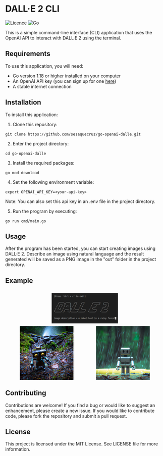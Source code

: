 # DALL·E 2 CLI

[![Licence](https://img.shields.io/github/license/Ileriayo/markdown-badges?style=for-the-badge)](./LICENSE)
![Go](https://img.shields.io/badge/go-%2300ADD8.svg?style=for-the-badge&logo=go&logoColor=white)

This is a simple command-line interface (CLI) application that uses the OpenAI API to interact with DALL·E 2 using the terminal.

## Requirements

To use this application, you will need:

- Go version 1.18 or higher installed on your computer
- An OpenAI API key (you can sign up for one [here](https://platform.openai.com/))
- A stable internet connection

## Installation

To install this application: 

1. Clone this repository:

```
git clone https://github.com/sesaquecruz/go-openai-dalle.git
```

2. Enter the project directory:

```
cd go-openai-dalle
```

3. Install the required packages:

```
go mod download
```

4. Set the following environment variable:

```
export OPENAI_API_KEY=<your-api-key>
```

Note: You can also set this api key in an .env file in the project directory.

5. Run the program by executing:

```
go run cmd/main.go
```

## Usage

After the program has been started, you can start creating images using DALL·E 2. Describe an image using natural language and the result generated will be saved as a PNG image in the "out" folder in the project directory.

## Example

<div style="display: flex; justify-content: space-around; flex-direction: column; margin: 2%;">
  <div style="display: flex; justify-content: center; margin: 2%;">
  	<img src="./examples/description.png" style="width: 45%;">
  </div>
  <div style="display: flex; justify-content: space-around;">
    <img src="./examples/lost-robot-1.png" style="width: 35%;">
    <img src="./examples/lost-robot-2.png" style="width: 35%;">
  </div>
</div>


## Contributing

Contributions are welcome! If you find a bug or would like to suggest an enhancement, please create a new issue. If you would like to contribute code, please fork the repository and submit a pull request.

## License

This project is licensed under the MIT License. See LICENSE file for more information.

